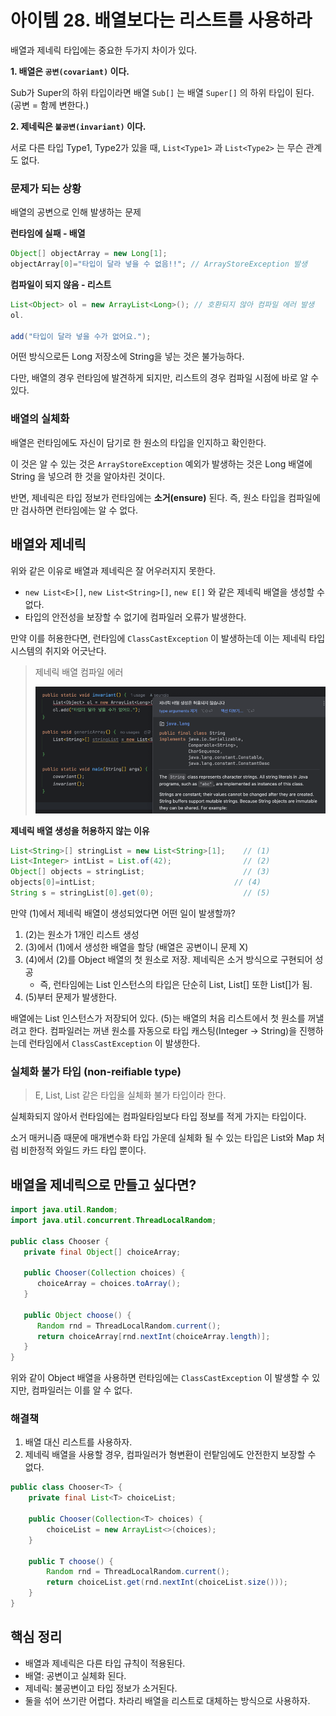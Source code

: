 # 아이템 28. 배열보다는 리스트를 사용하라

배열과 제네릭 타입에는 중요한 두가지 차이가 있다.

**1. 배열은 `공변(covariant)` 이다.**

Sub가 Super의 하위 타입이라면 배열 `Sub[]` 는 배열 `Super[]` 의 하위 타입이 된다.
(공변 = 함께 변한다.)

**2. 제네릭은 `불공변(invariant)` 이다.**

서로 다른 타입 Type1, Type2가 있을 때, `List<Type1>` 과 `List<Type2>` 는 무슨 관계도 없다.

### 문제가 되는 상황

배열의 공변으로 인해 발생하는 문제

**런타임에 실패 - 배열**

```java
Object[] objectArray = new Long[1];
objectArray[0]="타입이 달라 넣을 수 없음!!"; // ArrayStoreException 발생
```

**컴파일이 되지 않음 - 리스트**

```java
List<Object> ol = new ArrayList<Long>(); // 호환되지 않아 컴파일 에러 발생
ol.

add("타입이 달라 넣을 수가 없어요.");
```

어떤 방식으로든 Long 저장소에 String을 넣는 것은 불가능하다.

다만, 배열의 경우 런타임에 발견하게 되지만, 리스트의 경우 컴파일 시점에 바로 알 수 있다.

### 배열의 실체화

배열은 런타임에도 자신이 담기로 한 원소의 타입을 인지하고 확인한다.

이 것은 알 수 있는 것은 `ArrayStoreException` 예외가 발생하는 것은 Long 배열에 String 을 넣으려 한 것을 알아차린 것이다.

반면, 제네릭은 타입 정보가 런타임에는 **소거(ensure)** 된다. 즉, 원소 타입을 컴파일에만 검사하면 런타임에는 알 수 없다.

## 배열와 제네릭

위와 같은 이유로 배열과 제네릭은 잘 어우러지지 못한다.

- `new List<E>[]`, `new List<String>[]`, `new E[]` 와 같은 제네릭 배열을 생성할 수 없다.
- 타입의 안전성을 보장할 수 없기에 컴파일러 오류가 발생한다.

만약 이를 허용한다면, 런타임에 `ClassCastException` 이 발생하는데 이는 제네릭 타입 시스템의 취지와 어긋난다.

> 제네릭 배열 컴파일 에러
>
> ![img.png](img/genericArray.png)

**제네릭 배열 생성을 허용하지 않는 이유**

```java
List<String>[] stringList = new List<String>[1];    // (1) 
List<Integer> intList = List.of(42);                // (2)
Object[] objects = stringList;                      // (3)
objects[0]=intList;                               // (4)
String s = stringList[0].get(0);                    // (5)
```

만약 (1)에서 제네릭 배열이 생성되었다면 어떤 일이 발생할까?

1. (2)는 원소가 1개인 리스트 생성
2. (3)에서 (1)에서 생성한 배열을 할당 (배열은 공변이니 문제 X)
3. (4)에서 (2)를 Object 배열의 첫 원소로 저장. 제네릭은 소거 방식으로 구현되어 성공
    - 즉, 런타임에는 List<Integer> 인스턴스의 타입은 단순히 List, List<Integer>[] 또한 List[]가 됨.
4. (5)부터 문제가 발생한다.

배열에는 List<Integer> 인스턴스가 저장되어 있다. (5)는 배열의 처음 리스트에서 첫 원소를 꺼낼려고 한다.
컴파일러는 꺼낸 원소를 자동으로 타입 캐스팅(Integer -> String)을 진행하는데 런타임에서 `ClassCastException` 이 발생한다.

### 실체화 불가 타입 (non-reifiable type)

> E, List<E>, List<String> 같은 타입을 실체화 불가 타입이라 한다.

실체화되지 않아서 런타임에는 컴파일타임보다 타입 정보를 적게 가지는 타입이다. 

소거 매커니즘 때문에 매개변수화 타입 가운데 실체화 될 수 있는 타입은 List<?>와 Map<?, ?> 처럼 비한정적 와일드 카드 타입 뿐이다.

## 배열을 제네릭으로 만들고 싶다면?

```java
import java.util.Random;
import java.util.concurrent.ThreadLocalRandom;

public class Chooser {
   private final Object[] choiceArray;

   public Chooser(Collection choices) {
      choiceArray = choices.toArray();
   }

   public Object choose() {
      Random rnd = ThreadLocalRandom.current();
      return choiceArray[rnd.nextInt(choiceArray.length)];
   }
}
```

위와 같이 Object 배열을 사용하면 런타임에는 `ClassCastException` 이 발생할 수 있지만, 컴파일러는 이를 알 수 없다.

### 해결책

1. 배열 대신 리스트를 사용하자.
2. 제네릭 배열을 사용할 경우, 컴파일러가 형변환이 런탙임에도 안전한지 보장할 수 없다.


```java
public class Chooser<T> {
    private final List<T> choiceList;

    public Chooser(Collection<T> choices) {
        choiceList = new ArrayList<>(choices);
    }

    public T choose() {
        Random rnd = ThreadLocalRandom.current();
        return choiceList.get(rnd.nextInt(choiceList.size()));
    }
}
```


## 핵심 정리

- 배열과 제네릭은 다른 타입 규칙이 적용된다.
- 배열: 공변이고 실체화 된다.
- 제네릭: 불공변이고 타입 정보가 소거된다. 
- 둘을 섞어 쓰기란 어렵다. 차라리 배열을 리스트로 대체하는 방식으로 사용하자.